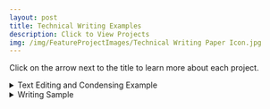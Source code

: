 ```yaml
---
layout: post
title: Technical Writing Examples
description: Click to View Projects
img: /img/FeatureProjectImages/Technical Writing Paper Icon.jpg
---
```


Click on the arrow next to the title to learn more about each project. 

<details>
  <summary> Text Editing and Condensing Example </summary>
  <ul style ="list-style'type:disc">
    <li>A short exercise that shows some text editing and condensing skills.</li>
  </ul>
    Files
    <ul style="list-style'type:none">
    <li>
    <a href="/docs/TechnicalWritingExamples/Editing and Condensing Text Example.docx" download> Editing and Condensing Text Example
    </a></li>
    </ul>
</details>

<details>
  <summary> Writing Sample </summary>
  <ul style ="list-style'type:disc">
    <li>A short exercise that shows a concise 1 pg writing sample for a new employee guide.</li>
  </ul>
    Files
    <ul style="list-style'type:none">
    <li>
    <a href="/docs/TechnicalWritingExamples/New Employee Guidelines - High School Teacher.docx" download> New Employee Guidelines - High School Teacher
    </a></li>
    </ul>
</details>